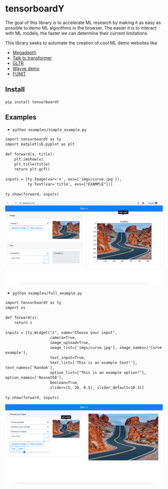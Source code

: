 # tensorboardY
The goal of this library is to accelerate ML research by making it as easy as possible to demo ML algorithms in the browser. The easier it is to interact with ML models, the faster we can determine their current limitations.

This library seeks to automate the creation of cool ML demo websites like

* [Megadepth](http://megadepthdemo.pythonanywhere.com/)
* [Talk to transformer](https://talktotransformer.com/?ref=producthunt)
* [GLTR](http://gltr.io/dist/index.html)
* [Wayve demo](http://perception.wayve.ai/)
* [FUNIT](https://nvlabs.github.io/FUNIT/petswap.html)

## Install
`pip install tensorboardY`

## Examples
* `python examples/simple_example.py`

```
import tensorboardY as ty
import matplotlib.pyplot as plt

def forward(x, title):
    plt.imshow(x)
    plt.title(title)
    return plt.gcf()

inputs = [ty.Image(var='x', exs=['imgs/curve.jpg']),
          ty.Text(var='title', exs=["EXAMPLE"])]

ty.show(forward, inputs)
```
<img src="https://github.com/jonahthelion/tensorboardY/blob/master/imgs/simple_example_site.png" width="800" />

* `python examples/full_example.py`

```
import tensorboardY as ty
import os

def forward(z):
    return z

inputs = [ty.Widget("z", name="Choose your input",
                    camera=True,
                    image_upload=True,
                    image_list=['imgs/curve.jpg'], image_names=['Curve example'],
                    text_input=True,
                    text_list=['This is an example text!'], text_names=['Random'],
                    option_list=["This is an example option!"], option_names=['Resnet50'],
                    boolean=True,
                    slider=(5, 20, 0.5), slider_default=10.3)]

ty.show(forward, inputs)
```
<img src="https://github.com/jonahthelion/tensorboardY/blob/master/imgs/full_example_site.png" width="800" />
